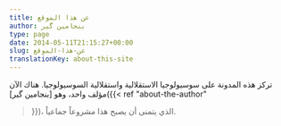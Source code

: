 ```yaml
---
title: عن هذا الموقع
author: بنجامين گير
type: page
date: 2014-05-11T21:15:27+00:00
slug: عن-هذا-الموقع
translationKey: about-this-site
---
```


تركز هذه المدونة على سوسيولوجيا الاستقلالية واستقلالية السوسيولوجيا. هناك الآن
مؤلف واحد، وهو [بنجامين گير]({{<
ref "about-the-author"
>}})، الذي يتمنى أن يصبح هذا
مشروعاً جماعياً.
